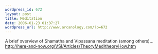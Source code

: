```yaml
--- 
wordpress_id: 672
layout: post
title: Meditation
date: 2006-01-23 01:37:27
wordpress_url: http://www.arcanology.com/?p=672
---
```

A brief overview of Shamatha and Vipassana meditation (among others)... <a href="http://here-and-now.org/VSI/Articles/TheoryMed/theoryHow.htm"> http://here-and-now.org/VSI/Articles/TheoryMed/theoryHow.htm</a>